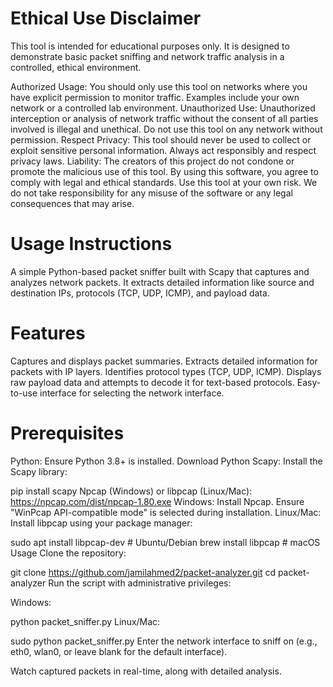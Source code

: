# Ethical Use Disclaimer
This tool is intended for educational purposes only. It is designed to demonstrate basic packet sniffing and network traffic analysis in a controlled, ethical environment.

Authorized Usage: You should only use this tool on networks where you have explicit permission to monitor traffic. Examples include your own network or a controlled lab environment.
Unauthorized Use: Unauthorized interception or analysis of network traffic without the consent of all parties involved is illegal and unethical. Do not use this tool on any network without permission.
Respect Privacy: This tool should never be used to collect or exploit sensitive personal information. Always act responsibly and respect privacy laws.
Liability: The creators of this project do not condone or promote the malicious use of this tool. By using this software, you agree to comply with legal and ethical standards.
Use this tool at your own risk. We do not take responsibility for any misuse of the software or any legal consequences that may arise.



# Usage Instructions
A simple Python-based packet sniffer built with Scapy that captures and analyzes network packets. It extracts detailed information like source and destination IPs, protocols (TCP, UDP, ICMP), and payload data.

# Features
Captures and displays packet summaries.
Extracts detailed information for packets with IP layers.
Identifies protocol types (TCP, UDP, ICMP).
Displays raw payload data and attempts to decode it for text-based protocols.
Easy-to-use interface for selecting the network interface.

# Prerequisites
Python: Ensure Python 3.8+ is installed. Download Python
Scapy: Install the Scapy library:


pip install scapy
Npcap (Windows) or libpcap (Linux/Mac): https://npcap.com/dist/npcap-1.80.exe
Windows: Install Npcap. Ensure "WinPcap API-compatible mode" is selected during installation.
Linux/Mac: Install libpcap using your package manager:

sudo apt install libpcap-dev  # Ubuntu/Debian
brew install libpcap          # macOS
Usage
Clone the repository:



git clone https://github.com/jamilahmed2/packet-analyzer.git
cd packet-analyzer
Run the script with administrative privileges:

Windows:


python packet_sniffer.py
Linux/Mac:


sudo python packet_sniffer.py
Enter the network interface to sniff on (e.g., eth0, wlan0, or leave blank for the default interface).

Watch captured packets in real-time, along with detailed analysis.